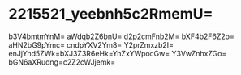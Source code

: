 # 2215521_yeebnh5c2RmemU=
b3V4bmtmYnM=
aWdqb2Z6bnU=
d2p2cmFnb2M=
bXF4b2F6Z2o=
aHN2bG9pYmc=
cndpYXV2Ym8=
Y2prZmxzb2I=
enJjYnd5ZWk=bXJ3Z3R6eHk=YnZxYWpocGw=
Y3VwZnhxZGo=
bGN6aXRudng=c2Z2cWJjemk=
